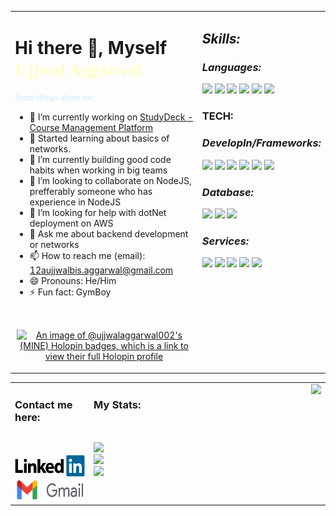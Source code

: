 <table>
<tr><td valign="top" width=60%>

# **Hi there 👋, Myself <span style="color:#fffdc7;font-family:bungee;">Ujjwal Aggarwal</span>**

<span style="color:#c7ebff;font-family:holtwood;">
    Some things about me:
</span>

- 🔭 I’m currently working on [StudyDeck - Course Management Platform](https://studydeck.bits-sutechteam.org/)
- 🤯 Started learning about basics of networks.
- 🌱 I’m currently building good code habits when working in big teams
- 👯 I’m looking to collaborate on NodeJS, prefferably someone who has experience in NodeJS
- 🤔 I’m looking for help with dotNet deployment on AWS
- 💬 Ask me about backend development or networks
- 📫 How to reach me (email): 12aujjwalbis.aggarwal@gmail.com
- 😄 Pronouns: He/Him
- ⚡ Fun fact: GymBoy
<div align="center">

<br>
<!-- Coding Stats -->
<div style="padding: 1px 1%;">

[![An image of @ujjwalaggarwal002's (MINE) Holopin badges, which is a link to view their full Holopin profile](https://holopin.me/ujjwalaggarwal002)](https://holopin.io/@ujjwalaggarwal002)
</div>
</div>
</td><td valign="top">

## _Skills:_

<p align="right">

<!-- ![](https://img.shields.io/badge/Linux-FCC624?style=for-the-badge&logo=linux&logoColor=black&label=Label&labelColor=red) -->

### _Languages:_
![](https://img.shields.io/badge/Python-f2c840?style=for-the-badge&logo=python&labelColor=f2c840)
<img src="https://img.shields.io/badge/JavaScript-323330?style=for-the-badge&logo=javascript&logoColor=F7DF1E">
<img src="https://img.shields.io/badge/c%23-7b2e85?style=for-the-badge&logo=csharp&logoColor=b">
<img src="https://img.shields.io/badge/go-ffffff?style=for-the-badge&logo=go&logoColor=b">
<img src="https://img.shields.io/badge/C-00599C?style=for-the-badge&logo=c&logoColor=white">
<img src="https://img.shields.io/badge/C%2B%2B-00599C?style=for-the-badge&logo=c%2B%2B&logoColor=white">

### TECH:
### _DevelopIn/Frameworks:_
![](https://img.shields.io/badge/Django-092c1e?style=for-the-badge&logo=django)
<img src="https://img.shields.io/badge/dotnet-512bd4?style=for-the-badge&logo=dotnet&logoColor=black">
<img src="https://img.shields.io/badge/Node.js-339933?style=for-the-badge&logo=nodedotjs&logoColor=white">
<img src="https://img.shields.io/badge/Express.js-000000?style=for-the-badge&logo=express&logoColor=white">
<img src="https://img.shields.io/badge/HTML5-E34F26?style=for-the-badge&logo=html5&logoColor=white">
<img src="https://img.shields.io/badge/CSS3-1572B6?style=for-the-badge&logo=css3&logoColor=white">

### _Database:_
<img src="https://img.shields.io/badge/mysql-fff?style=for-the-badge&logo=mysql">
<img src="https://img.shields.io/badge/monogdb-001e2b?style=for-the-badge&logo=mongodb&logoColor=00ed64">
<img src="https://img.shields.io/badge/firebase-fff?style=for-the-badge&logo=firebase">

### _Services:_
<img src="https://img.shields.io/badge/postman-ff6c37?style=for-the-badge&logo=postman&logoColor=ffffff">
<img src="https://img.shields.io/badge/Docker-2CA5E0?style=for-the-badge&logo=docker&logoColor=white">
<img src="https://img.shields.io/badge/digitalocean-0080FF?style=for-the-badge&logo=digitalocean&logoColor=fff">
<img src="https://img.shields.io/badge/amazon%20ec2-FF9900?style=for-the-badge&logo=amazonec2&logoColor=black">
<img src="https://img.shields.io/badge/amazon%20s3-569A31?style=for-the-badge&logo=amazons3&logoColor=black">


</p>

</td></tr>

</table>

<table>
<!-- start of contact section , stats, gif -->
<!-- contact -->
<tr>
<td align="left" width="25%" valign="top">
<!-- Connection Links -->

### Contact me here:
<br>
<br>
<a href="https://www.linkedin.com/in/ujjwalaggarwal-alwayslearning/"><img src="src/linkedin.png" title="Linkedin" alt="Linkedin Account" height="35" style="border-radius:3px" /></a>
<br>
<a href="mailto:12aujjwalbis.aggarwal@gmail.com"><img src="src/gmail.jpg" style="border-radius:3px" title="Gmail" alt="Gmail Account" height="35"/></a>

</td>
<td valign="top" width="25%">

### My Stats:
<br>
<br>
<!-- coding links -->
<a href = "https://codeforces.com/profile/ujjwal_uj">
<img src="https://img.shields.io/badge/Codeforces-eec966?style=for-the-badge&logo=codeforces&logoColor=1b8fc8">
</a>
<br>
<a href = "https://www.codechef.com/users/f20212427">
<img src="https://img.shields.io/badge/Codechef-6b371c?style=for-the-badge&logo=codechef">
</a>
<br>
<a href = "https://leetcode.com/__UJ__/">
<img src="https://img.shields.io/badge/leetcode-aba9a8?style=for-the-badge&logo=leetcode">
</a>
<!-- ![Github stats](https://github-readme-stats.vercel.app/api?username=UjjwalAggarwal-1&show_icons=true&theme=dark)
![Streak stats](https://github-readme-streak-stats.herokuapp.com/?user=UjjwalAggarwal-1&theme=dark) -->

</td>
<td align="right" width="50%" valign="top">
<!-- gif -->
<img  src="https://github.com/Adam-pw/Adam-pw/blob/main/animation_500_kxa883sd.gif" autoplay>
<br>
<!-- 
<img width="100%" align="centre" src="https://github-readme-stats.vercel.app/api?username=UjjwalAggarwal-1&show_icons=true&theme=dark">
<br>

<img width="100%" align="centre" src="https://github-readme-streak-stats.herokuapp.com/?user=UjjwalAggarwal-1&theme=dark"> -->
</td>
</tr>
</table>
